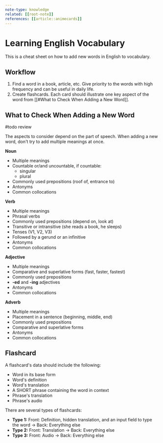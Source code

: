 ```yaml
---
note-type: knowledge
related: [[root-note]]
references: [[article::animecards]]
---
```


# Learning English Vocabulary

This is a cheat sheet on how to add new words in English to vocabulary.

## Workflow

1. Find a word in a book, article, etc. Give priority to the words with high
   frequency and can be useful in daily life.
2. Create flashcards. Each card should illustrate one key aspect of the word
   from [[#What to Check When Adding a New Word]].

## What to Check When Adding a New Word

#todo review

The aspects to consider depend on the part of speech. When adding a new word,
don't try to add multiple meanings at once.

**Noun**

- Multiple meanings
- Countable or/and uncountable, if countable:
    - singular
    - plural
- Commonly used prepositions (roof of, entrance to)
- Antonyms
- Common collocations

**Verb**

- Multiple meanings
- Phrasal verbs
- Commonly used prepositions (depend on, look at)
- Transitive or intransitive (she reads a book, he sleeps)
- Tenses (V1, V2, V3)
- Followed by a gerund or an infinitive
- Antonyms
- Common collocations

**Adjective**

- Multiple meanings
- Comparative and superlative forms (fast, faster, fastest)
- Commonly used prepositions
- **-ed** and **-ing** adjectives
- Antonyms
- Common collocations

**Adverb**

- Multiple meanings
- Placement in a sentence (beginning, middle, end)
- Commonly used prepositions
- Comparative and superlative forms
- Antonyms
- Common collocations

## Flashcard

A flashcard's data should include the following:

- Word in its base form
- Word's definition
- Word's translation
- A SHORT phrase containing the word in context
- Phrase's translation
- Phrase's audio

There are several types of flashcards:

- **Type 1:** Front: Definition, hidden translation, and an input field to type
  the word → Back: Everything else
- **Type 2:** Front: Translation → Back: Everything else
- **Type 3:** Front: Audio → Back: Everything else
